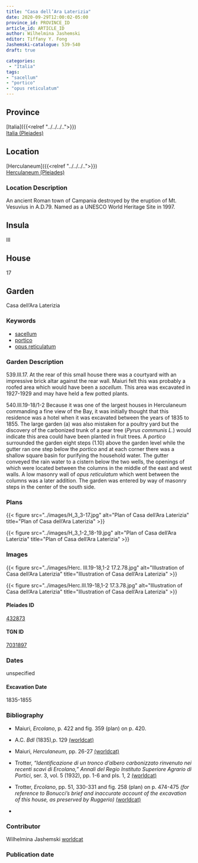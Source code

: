 ```yaml
---
title: "Casa dell’Ara Laterizia"
date: 2020-09-29T12:00:02-05:00
province_id: PROVINCE_ID
article_id: ARTICLE_ID
author: Wilhelmina Jashemski
editor: Tiffany Y. Fong
Jashemski-catalogue: 539-540
draft: true

categories:
 - "Italia"
tags:
- "sacellum"
- "portico"
- "opus reticulatum"
---
```


## Province

[Italia]({{<relref "../../../..">}}) \
[Italia (Pleiades)](https://pleiades.stoa.org/places/1052)


## Location

 [Herculaneum]({{<relref "../../../..">}}) \
 [Herculaneum (Pleiades)](https://pleiades.stoa.org/places/432873)


### Location Description
An ancient Roman town of Campania destroyed by the eruption of Mt. Vesuvius in A.D.79. Named as a UNESCO World Heritage Site in 1997.

## Insula
III

## House
17

## Garden
Casa dell’Ara Laterizia

### Keywords
- [sacellum](http://vocab.getty.edu/aat/300007570)
- [portico](http://vocab.getty.edu/aat/300004145)
- [opus reticulatum](http://vocab.getty.edu/aat/300262690)

### Garden Description
539.III.17.
At the rear of this small house there was a courtyard with an impressive brick altar against the rear wall. Maiuri felt this was probably a roofed area which would have been a *sacellum*. This area was excavated in 1927-1929 and may have held a few potted plants.

540.III.19-18/1-2
Because it was one of the largest houses in Herculaneum commanding a fine view of the Bay, it was initially thought that this residence was a hotel when it was excavated between the years of 1835 to 1855. The large garden (a) was also mistaken for a poultry yard but the discovery of the carbonized trunk of a pear tree (*Pyrus communis L.*) would indicate this area could have been planted in fruit trees. A *portico* surrounded the garden eight steps (1.10) above the garden level while the gutter ran one step below the *portico* and at each corner there was a shallow square basin for purifying the household water. The gutter conveyed the rain water to a cistern below the two wells, the openings of which were located between the columns in the middle of the east and west walls.  A low masonry wall of *opus reticulatum* which went between the columns was a later addition. The garden was entered by way of masonry steps in the center of the south side.
<!--### Maps-->

<!--
OLD WAY (DO NOT USE)
![alt_text](../../images/image_name.ext)
*CAPTION*

NEW WAY ↓↓↓↓
{{< figure src="../../images/image_name.ext" alt="ALT_TEXT" title="CAPTION" >}}
-->

### Plans
{{< figure src="../images/H_3_3-17.jpg" alt="Plan of Casa dell’Ara Laterizia" title="Plan of Casa dell’Ara Laterizia" >}}

{{< figure src="../images/H_3_1-2_18-19.jpg" alt="Plan of Casa dell’Ara Laterizia" title="Plan of Casa dell’Ara Laterizia" >}}


### Images

{{< figure src="../images/Herc. III.19-18,1-2   17.2.78.jpg" alt="Illustration of Casa dell’Ara Laterizia" title="Illustration of Casa dell’Ara Laterizia" >}}

{{< figure src="../images/Herc.III.19-18,1-2   17.3.78.jpg" alt="Illustration of Casa dell’Ara Laterizia" title="Illustration of Casa dell’Ara Laterizia" >}}

#### Pleiades ID
[432873](https://pleiades.stoa.org/places/432873)

#### TGN ID
[7031897](http://vocab.getty.edu/page/tgn/7031897)


### Dates

unspecified

#### Excavation Date

1835-1855

### Bibliography
- Maiuri, *Ercolano*, p. 422 and fig. 359 (plan) on p. 420.
- A.C. *BdI* (1835),p. 129 [(worldcat)](http://www.worldcat.org/oclc/504636074)
- Maiuri, *Herculaneum*, pp. 26-27 [(worldcat)](http://www.worldcat.org/oclc/1107784297)
- Trotter, *“Identificazione di un tronco d’albero carbonizzato rinvenuto nei recenti scavi di Ercolano,” Annali del Regio Instituto Superiore Agrario di Portici*, ser. 3, vol. 5 (1932), pp. 1-6 and pls. 1, 2 [(worldcat)](http://www.worldcat.org/oclc/865565447)
- Trotter, *Ercolano*, pp. 51, 330-331 and fig. 258 (plan) on p. 474-475
*(for reference to Bonucci’s brief and inaccurate account of the excavation of this house, as preserved by Ruggerio)* [(worldcat)]()

-
<!--#### Periodo ID-->

<!-- [PERIODO_ID](https://pleiades.stoa.org/places/PLEIADES_ID) -->

### Contributor

Wilhelmina Jashemski [worldcat](http://worldcat.org/identities/lccn-n80037970/)

### Publication date



<!--### Related articles-->

<!-- Links to other related articles. Leave blank for now -->
